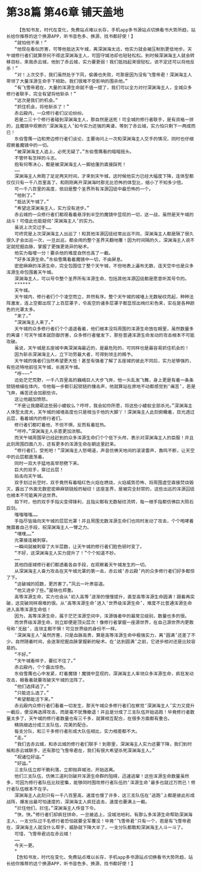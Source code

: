 # 第38篇 第46章 铺天盖地
        【告知书友，时代在变化，免费站点难以长存，手机app多书源站点切换看书大势所趋，站长给你推荐的这个换源APP，听书音色多、换源、找书都好使！】
       “就怕他不来！”
       “他现在看似厉害，可等他抵达天午城，离深渊海太远，他实力就会被压制到更低地步。天午城修行者们就算奈何不得这深渊海主人，可固守城池却也轻轻松松。到时候深渊海主人就会转移目标，来我赤云城，他到了赤云城，实力要更弱！我们抵挡起来很轻松，说不定还可以将他反杀！”
       “对！上次交手，我们虽然处于下风，偷袭也失败，可那是因为没有飞雪帝君！深渊海主人带领了大量浑源生命手下相助，我们很难不受影响的围杀他。”
       “有飞雪帝君在，大量的浑源生命就不值一提了，我们可以全力对付深渊海主人，全城众多修行者联手，完全有望将他斩杀！”
       “这次是我们的机会。”
       “抓住机会，将他斩杀了！”
       赤云殿内，一众修行者们议论纷纷。
       若是二三十个修行者碰到深渊海主人，那自然是送死！可全城的修行者联手，是有资格一拼的，且魔镜中观察的‘深渊海主人’如今实力还强的离谱，等到了赤云城，实力怕只剩下一两成而已！
       东伯雪鹰一边和旁边修行者们谈论，主要询问上一次和深渊海主人交手的情况，同时也仔细观察着魔镜中的一切。
       “被深渊海主人追上，必死无疑了。”东伯雪鹰看的暗暗摇头。
       不管怀有怎样的斗志。
       抱有何等决心，都是被深渊海主人一脚给蓬的直接踩死！
       ……
       深渊海主人奔跑了足足两天时间，才来到天午城，这时候他实力已经大幅度下降，连体型都仅仅只有一千八百里高了。和刚刚离开深渊海时那无比恐怖的体型比，缩小了不知多少倍。
       可一千八百里的高度，依旧是整个圣界所有浑源囚徒中最恐怖的一个。
       “他到了。”
       “抵达天午城了。”
       “希望这深渊海主人，实力没有进步。”
       赤云城的一众修行者们都观看着悬浮到半空的魔镜中显现的一切，这一战，虽然是天午城的战斗！可借此也能窥伺‘深渊海主人’的实力。
       虽说上次交过手……
       可终究是上次深渊海主人出巡了！和其他浑源囚徒经常出巡不同，深渊海主人都是隔了很久很久才会出巡一次，一旦出巡，都会闹的整个圣界天翻地覆！因为时间隔的久，深渊海主人说不定就挖掘血脉，掌握了更强更诡异的秘术。
       他实力每增一分！要杀他的难度自然也高了一截。
       “好多浑源生命。”东伯雪鹰看着魔镜中一切，不由屏息。
       密密麻麻的浑源生命，完全包围住了整个天午城，不但地表上遍布无数，连天空中也是众多浑源生命包围着天午城。
       深渊海主人，可以号令整个圣界所有浑源生命，包括其他浑源囚徒都是愿意听其号令的。
       ******
       天午城。
       天午城内，修行者们个个凌空而立，井然有序。整个天午城的城墙上无数秘纹亮起，种种法阵激发，连上空都出现了上百层罩子，令高空的诸多层罩子都显现出绚烂彩色来，实在是各种颜色的光罩太多。
       “来了。”
       “深渊海主人来了。”
       天午城的众多修行者们个个遥遥看着，他们根本没将周围的浑源生命放在眼里，虽然数量多的离谱！可天午城本就防御厉害，众多修行者催发下，那些普通浑源生命发动的攻击根本不可能攻破。
       虽说，天午城是五座城中离深渊海最近的，是最危险的，可同样也是最容易抓住机会的！
       因为斩杀深渊海主人，立下功劳最大者，可得到领主的赐予。
       天午城的强者们当然希望更大些！甚至有强者了解了五座城的彼此不同后，实力足够强的，有些还特地前往天午城，长居天午城。
       “呼~~~”
       远处茫茫荒野，一千八百里高的巍峨巨人大步飞奔，他一头乱发飞舞，身上更是有着一条条锁链根植在体内，令他每一步都引起锁链的撞击声，他就算站在原地不动都感觉到‘痛苦’，若是飞奔，痛苦还会加剧些许。
       这让他越加愤怒。
       “不是让我磨砺这些弱小蝼蚁么？哼哼，我会如你所愿，将这些小蝼蚁全部杀光。”深渊海主人体型太庞大，天午城的城墙高度也只是相当于他的大脚丫！深渊海主人此刻俯瞰着，目光透过云层，看着城内的修行者们。
       修行者们都盯着他，不但不惧，反而有着狂热。
       “哼哼。”深渊海主人杀意更加浓郁。
       而天午城周围早已经赶到的众多浑源生命们个个低下头颅，表示对深渊海主人的臣服！并且此刻周围四面八方，还有更多的浑源生命在朝这里赶来。
       “修行者们，受死吧！”深渊海主人怒喝道，声音仿佛天地间的滚滚雷声，轰鸣不断，让天空中的云层都震荡着。
       同时一双大手猛地高举怒劈下来。
       巨大的双手，穿过云层！
       拍击向天午城。
       双手划过长空时，双手竟然有着暗红色火焰在燃烧，火焰威势恐怖，将周围虚空直接焚烧毁灭，露出了外面无数密密麻麻锁链般的秘纹！这座圣界，是被完全封禁的，这些出巡的浑源囚徒也根本不可能离开这世界。
       拍下时，他的双手手指尖变得锋利，且指尖都有无数秘纹流转，每一根手指都仿佛巨大陨石巨剑。
       嗤嗤嗤嗤……
       手指尽皆插向天午城的层层光罩！并且周围无数浑源生命们也同时发动了攻击，个个咆哮着施展着自己手段，祝深渊海主人一臂之力。
       “噗噗……”
       光罩接连被刺穿。
       一瞬间就被刺穿了大半层数，让天午城的修行者们脸色顿时变了。
       “不好，这深渊海主人实力提升了！”个个知道不妙。
       ……
       其他四座城修行者们都透着各自手段，在观察着天午城发生的一切。
       从深渊海主人奋力攻击在天午城光罩的第一击，赤云城‘赤云殿’内的众多修行者们好多都惊了下。
       “这破城的招数，更厉害了。”风云一叶肃容道。
       “他又进步了些。”屋晓也郑重。
       高等浑源生命，实力也会从‘初入高等’逐渐的慢慢提升，直至高等浑源生命圆满！跟着再突破，这突破同样艰难的很。从‘高等浑源生命’进入‘世界级浑源生命’，难度不比普通浑源生命进入高等浑源生命低！
       因为，高等浑源生命，属于茫茫浑源空间中，浑源强者中的最常见级别，数量也多的很。
       而世界级浑源生命，则立即便是顶尖层次！像修行者掌握一座源世界，在自己源世界内更敢号称‘无敌’，连领主都不惧！可见世界级的身份不一样。
       ‘深渊海主人’虽然厉害，只是血脉高贵，算是高等浑源生命中极强实力，离‘圆满’还差了不少。自然随着时间，会逐渐挖掘血脉掌握新的秘术。在‘达到圆满’之前，它进步相对还是比较容易的。
       “不好。”
       “天午城看样子，要扛不住了。”
       赤云殿内，个个露出惊色。
       东伯雪鹰也心中发紧，盯着魔镜！魔镜中显现的，深渊海主人率领众多浑源生命，疯狂发动攻击，眼看着就要攻破天午城的法阵了。
       “他们选择逃了。”
       “只能这么选了。”
       “希望都能活下来。”
       赤云殿内众修行者们看着一切发生，那天午城众多修行者们在察觉‘深渊海主人’实力又提升一截后，便没再选择攻击，而是毫不犹豫撤退！并且是分成了三支队伍开始逃跑！毕竟修行者数量太多了，天午城的修行者数量也有三千多，就算相互配合，在很多方面都有重合。
       精挑细选分成三支队伍，完美的配合。
       每支分队，和三千多修行者形成大队伍相比，实力相差都不大。
       “走。”
       “我们去赤云城，和赤云城的修行者们联手！到那里，深渊海主人实力还要下降，我们到时候和赤云城联手，还有那位飞雪帝君在，我们有很大希望杀死深渊海主人。”
       “祝诸位好运。”
       “好运。”
       三支队伍立即干脆利落，立即抛弃城池，开始逃离。
       他们三支队伍，仿佛三道利剑破开浑源生命群的阻碍，迅速逃窜！这些浑源生命数量虽然多，可因为修行者队伍比较密集，能够同时围攻修行者队伍的‘浑源生命’最多也就过万而已！修行者队伍根本不在乎。
       深渊海主人此刻只有一千八百里高，速度也慢了许多，这三支队伍在‘逃跑’上都是彼此形成战阵，爆发出最可怕速度的，深渊海主人疯狂追击，速度也要满上一截。
       “拦住他们，拦住。”深渊海主人传音下令。
       “快，快。”修行者们却疯狂拼命，一旦被追上，没城池地利，有那么多浑源生命帮助深渊海主人，一支分队过千名修行者恐怕就要全军覆没！毕竟‘飞雪帝君’只有一个，若是有飞雪帝君在，深渊海主人就没什么帮手，威胁就下降大半了，一支分队都敢和深渊海主人斗一斗了。
       可惜，飞雪帝君远在赤云城！
       ……
       今天一更。
       *
       【告知书友，时代在变化，免费站点难以长存，手机app多书源站点切换看书大势所趋，站长给你推荐的这个换源APP，听书音色多、换源、找书都好使！】